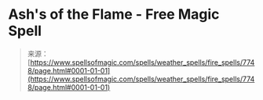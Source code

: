 <!--yml

category: 未分类

date: 2024-06-12 18:42:52

-->

# Ash's of the Flame - Free Magic Spell

> 来源：[https://www.spellsofmagic.com/spells/weather_spells/fire_spells/7748/page.html#0001-01-01](https://www.spellsofmagic.com/spells/weather_spells/fire_spells/7748/page.html#0001-01-01)
